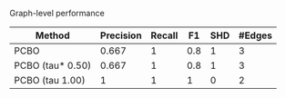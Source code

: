 Graph-level performance

| Method           |   Precision |   Recall |   F1 |   SHD |   #Edges |
|------------------|-------------|----------|------|-------|----------|
| PCBO             |       0.667 |        1 |  0.8 |     1 |        3 |
| PCBO (tau* 0.50) |       0.667 |        1 |  0.8 |     1 |        3 |
| PCBO (tau 1.00)  |       1     |        1 |  1   |     0 |        2 |
